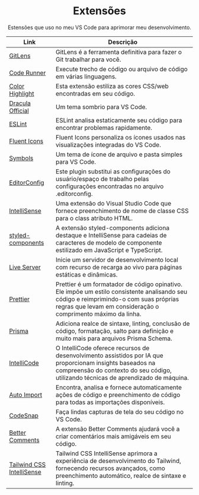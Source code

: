 <div align="center">
  <h1>Extensões</h1>  
  <p>Estensões que uso no meu VS Code para aprimorar meu desenvolvimento.</p>
</div>

Link | Descrição |
|---|---|
| [GitLens](https://marketplace.visualstudio.com/items?itemName=eamodio.gitlens) | GitLens é a ferramenta definitiva para fazer o Git trabalhar para você.
| [Code Runner](https://marketplace.visualstudio.com/items?itemName=formulahendry.code-runner) | Execute trecho de código ou arquivo de código em várias linguagens.
| [Color Highlight](https://marketplace.visualstudio.com/items?itemName=naumovs.color-highlight) | Esta extensão estiliza as cores CSS/web encontradas em seu código.
| [Dracula Official](https://marketplace.visualstudio.com/items?itemName=dracula-theme.dracula) | Um tema sombrio para VS Code.
| [ESLint](https://marketplace.visualstudio.com/items?itemName=dbaeumer.vscode-eslint) | ESLint analisa estaticamente seu código para encontrar problemas rapidamente.
| [Fluent Icons](https://marketplace.visualstudio.com/items?itemName=miguelsolorio.fluent-icons) | Fluent Icons personaliza os ícones usados ​​nas visualizações integradas do VS Code.
| [Symbols](https://marketplace.visualstudio.com/items?itemName=miguelsolorio.symbols) | Um tema de ícone de arquivo e pasta simples para VS Code.
| [EditorConfig](https://marketplace.visualstudio.com/items?itemName=EditorConfig.EditorConfig) | Este plugin substitui as configurações do usuário/espaço de trabalho pelas configurações encontradas no arquivo .editorconfig.
| [IntelliSense](https://marketplace.visualstudio.com/items?itemName=Zignd.html-css-class-completion) | Uma extensão do Visual Studio Code que fornece preenchimento de nome de classe CSS para o class atributo HTML.
| [styled-components](https://marketplace.visualstudio.com/items?itemName=styled-components.vscode-styled-components) | A extensão styled-components adiciona destaque e IntelliSense para cadeias de caracteres de modelo de componente estilizado em JavaScript e TypeScript.
| [Live Server](https://marketplace.visualstudio.com/items?itemName=ritwickdey.LiveServer) | Inicie um servidor de desenvolvimento local com recurso de recarga ao vivo para páginas estáticas e dinâmicas.
| [Prettier](https://marketplace.visualstudio.com/items?itemName=esbenp.prettier-vscode) | Prettier é um formatador de código opinativo. Ele impõe um estilo consistente analisando seu código e reimprimindo-o com suas próprias regras que levam em consideração o comprimento máximo da linha.
| [Prisma](https://marketplace.visualstudio.com/items?itemName=Prisma.prisma) | Adiciona realce de sintaxe, linting, conclusão de código, formatação, salto para definição e muito mais para arquivos Prisma Schema.
| [IntelliCode](https://marketplace.visualstudio.com/items?itemName=VisualStudioExptTeam.vscodeintellicode) | O IntelliCode oferece recursos de desenvolvimento assistidos por IA que proporcionam insights baseados na compreensão do contexto do seu código, utilizando técnicas de aprendizado de máquina.
| [Auto Import](https://marketplace.visualstudio.com/items?itemName=steoates.autoimport) | Encontra, analisa e fornece automaticamente ações de código e preenchimento de código para todas as importações disponíveis.
| [CodeSnap](https://marketplace.visualstudio.com/items?itemName=adpyke.codesnap) | Faça lindas capturas de tela do seu código no VS Code.
| [Better Comments](https://marketplace.visualstudio.com/items?itemName=aaron-bond.better-comments) | A extensão Better Comments ajudará você a criar comentários mais amigáveis ​​em seu código.
| [Tailwind CSS IntelliSense](https://marketplace.visualstudio.com/items?itemName=bradlc.vscode-tailwindcss) | Tailwind CSS IntelliSense aprimora a experiência de desenvolvimento do Tailwind, fornecendo recursos avançados, como preenchimento automático, realce de sintaxe e linting.
